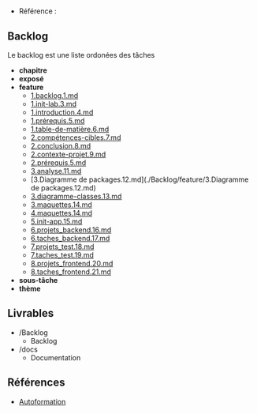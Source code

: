 #  

- Référence :   

 

## Backlog 

Le backlog est une liste ordonées des tâches 

- **chapitre** 
- **exposé** 
- **feature** 
  - [1.backlog.1.md](./Backlog/feature/1.backlog.1.md) 
  - [1.init-lab.3.md](./Backlog/feature/1.init-lab.3.md) 
  - [1.introduction.4.md](./Backlog/feature/1.introduction.4.md) 
  - [1.prérequis.5.md](./Backlog/feature/1.prérequis.5.md) 
  - [1.table-de-matière.6.md](./Backlog/feature/1.table-de-matière.6.md) 
  - [2.compétences-cibles.7.md](./Backlog/feature/2.compétences-cibles.7.md) 
  - [2.conclusion.8.md](./Backlog/feature/2.conclusion.8.md) 
  - [2.contexte-projet.9.md](./Backlog/feature/2.contexte-projet.9.md) 
  - [2.prérequis.5.md](./Backlog/feature/2.prérequis.5.md) 
  - [3.analyse.11.md](./Backlog/feature/3.analyse.11.md) 
  - [3.Diagramme de packages.12.md](./Backlog/feature/3.Diagramme de packages.12.md) 
  - [3.diagramme-classes.13.md](./Backlog/feature/3.diagramme-classes.13.md) 
  - [3.maquettes.14.md](./Backlog/feature/3.maquettes.14.md) 
  - [4.maquettes.14.md](./Backlog/feature/4.maquettes.14.md) 
  - [5.init-app.15.md](./Backlog/feature/5.init-app.15.md) 
  - [6.projets_backend.16.md](./Backlog/feature/6.projets_backend.16.md) 
  - [6.taches_backend.17.md](./Backlog/feature/6.taches_backend.17.md) 
  - [7.projets_test.18.md](./Backlog/feature/7.projets_test.18.md) 
  - [7.taches_test.19.md](./Backlog/feature/7.taches_test.19.md) 
  - [8.projets_frontend.20.md](./Backlog/feature/8.projets_frontend.20.md) 
  - [8.taches_frontend.21.md](./Backlog/feature/8.taches_frontend.21.md) 
- **sous-tâche** 
- **thème** 
## Livrables 

 

- /Backlog 
  - Backlog 
- /docs 
  - Documentation 
## Références 

 

- [Autoformation](#) 

